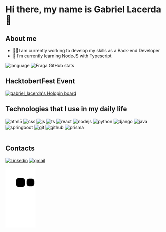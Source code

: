 
# Hi there, my name is Gabriel Lacerda 👋

## About me
- 🧑‍💻I am currently working to develop my skills as a Back-end Developer
- 🧠 I’m currently learning NodeJS with Typescript

![language](https://github-readme-stats.vercel.app/api/top-langs/?username=GabrielLacerda00&theme=blue-green)
![Fraga GitHub stats](https://github-readme-stats.vercel.app/api?username=GabrielLacerda00&theme=blue-green)


## HacktobertFest Event
[![gabriel_lacerda's Holopin board](https://holopin.io/api/user/board?user=gabriel_lacerda)](https://www.holopin.io/gabriel_lacerda)

## Technologies that I use in my daily life
<div style="display: inline_block">
  <img align="center" alt="html5" src="https://img.shields.io/badge/HTML5-E34F26?style=for-the-badge&logo=html5&logoColor=white" />
  <img align="center" alt="css" src="https://img.shields.io/badge/CSS3-1572B6?style=for-the-badge&logo=css3&logoColor=white" />
  <img align="center" alt="js" src="https://img.shields.io/badge/JavaScript-F7DF1E?style=for-the-badge&logo=javascript&logoColor=black" />
  <img align="center" alt="ts" src="https://img.shields.io/badge/TypeScript-007ACC?style=for-the-badge&logo=typescript&logoColor=white" />
  <img align="center" alt="react" src="https://img.shields.io/badge/React-20232A?style=for-the-badge&logo=react&logoColor=61DAFB" />
  <img align="center" alt="nodejs" src="https://img.shields.io/badge/Node.js-43853D?style=for-the-badge&logo=node.js&logoColor=white" />
  <img align="center" alt="python" src="https://img.shields.io/badge/Python-3776AB?style=for-the-badge&logo=python&logoColor=white" />
  <img align="center" alt="django" src="https://img.shields.io/badge/Django-092E20?style=for-the-badge&logo=django&logoColor=white" />
  <img align="center" alt="java" src="https://img.shields.io/badge/Java-ED8B00?style=for-the-badge&logo=openjdk&logoColor=white" />
  <img align="center" alt="springboot" src="https://img.shields.io/badge/Spring-6DB33F?style=for-the-badge&logo=spring&logoColor=white" />
  <img align="center" alt="git" src="https://img.shields.io/badge/GIT-E44C30?style=for-the-badge&logo=git&logoColor=white" />
  <img align="center" alt="github" src="https://img.shields.io/badge/GitHub-100000?style=for-the-badge&logo=github&logoColor=white" />
  <img align="center" alt="prisma" src="https://img.shields.io/badge/Prisma-3982CE?style=for-the-badge&logo=Prisma&logoColor=white" />
</div><br/>

## Contacts
[![Linkedin](https://img.shields.io/badge/LinkedIn-0077B5?style=for-the-badge&logo=linkedin&logoColor=white)](https://www.linkedin.com/in/gabriel-lacerda-9190bb1b0/)
[![gmail](https://img.shields.io/badge/Gmail-D14836?style=for-the-badge&logo=gmail&logoColor=white)](https://www.gabriel.lacerd.gr@gmail.com)


![Snake animation](https://github.com/GabrielLacerda00/GabrielLacerda00/blob/output/github-contribution-grid-snake.svg)
